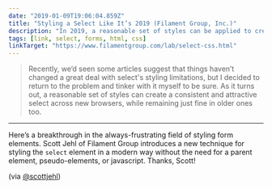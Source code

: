 ```yaml
---
date: "2019-01-09T19:06:04.859Z"
title: "Styling a Select Like It’s 2019 (Filament Group, Inc.)"
description: "In 2019, a reasonable set of styles can be applied to create a consistent and attractive select across new browsers, while remaining just fine in older ones too."
tags: [link, select, forms, html, css]
linkTarget: "https://www.filamentgroup.com/lab/select-css.html"
---
```

> Recently, we’d seen some articles suggest that things haven’t changed a great deal with select's styling limitations, but I decided to return to the problem and tinker with it myself to be sure. As it turns out, a reasonable set of styles can create a consistent and attractive select across new browsers, while remaining just fine in older ones too.
---

Here’s a breakthrough in the always-frustrating field of styling form elements. Scott Jehl of Filament Group introduces a new technique for styling the `select` element in a modern way without the need for a parent element, pseudo-elements, or javascript. Thanks, Scott!

(via [@scottjehl](https://twitter.com/scottjehl))

